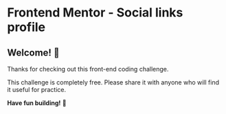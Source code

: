 # Frontend Mentor - Social links profile

## Welcome! 👋

Thanks for checking out this front-end coding challenge.

This challenge is completely free. Please share it with anyone who will find it useful for practice.

**Have fun building!** 🚀

